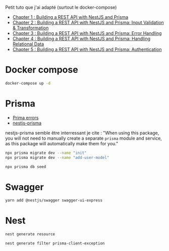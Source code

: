 Petit tuto que j'ai adapté (surtout le docker-compose)

- [Chapter 1 : Building a REST API with NestJS and Prisma](https://www.prisma.io/blog/nestjs-prisma-rest-api-7D056s1BmOL0)
- [Chapter 2 : Building a REST API with NestJS and Prisma: Input Validation & Transformation](https://www.prisma.io/blog/nestjs-prisma-validation-7D056s1kOla1)
- [Chapter 3 : Building a REST API with NestJS and Prisma: Error Handling](https://www.prisma.io/blog/nestjs-prisma-error-handling-7D056s1kOop2)
- [Chapter 4 : Building a REST API with NestJS and Prisma: Handling Relational Data](https://www.prisma.io/blog/nestjs-prisma-relational-data-7D056s1kOabc)
- [Chapter 5 : Building a REST API with NestJS and Prisma: Authentication](https://www.prisma.io/blog/nestjs-prisma-authentication-7D056s1s0k3l)

# Docker compose 

```bash
docker-compose up -d
```

# Prisma

- [Prima errors](https://www.prisma.io/docs/reference/api-reference/error-reference#prisma-client-query-engine)
- [nestjs-prisma](https://nestjs-prisma.dev/docs/installation/)

nestjs-prisma semble être interressant je cite : "When using this package, you will not need to manually create a separate `prisma` module and service, as this package will automatically make them for you."

```bash
npx prisma migrate dev --name "init"
npx prisma migrate dev --name "add-user-model"
```

```bash
npx prisma db seed
```


# Swagger

```bash
yarn add @nestjs/swagger swagger-ui-express
```

# Nest

```bash
nest generate resource
```

```bash
nest generate filter prisma-client-exception
```


